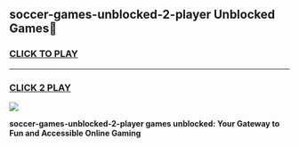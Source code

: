 
## soccer-games-unblocked-2-player Unblocked Games👋
<h3>
<a href="https://news.freeplayer.one?title=soccer-games-unblocked-2-player&ref=16F">CLICK TO PLAY</a></h3>
<hr>

<h3>
<a href="https://news.freeplayer.one?title=soccer-games-unblocked-2-player&ref=16F">CLICK 2 PLAY</a>
  
</h3>

<a href="https://news.freeplayer.one?title=soccer-games-unblocked-2-player&ref=16F/"><img src="https://clearcache.store/games.png"></a>


**soccer-games-unblocked-2-player games unblocked: Your Gateway to Fun and Accessible Online Gaming**
